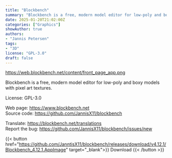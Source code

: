 ```yaml
---
title: "Blockbench"
summary: "Blockbench is a free, modern model editor for low-poly and boxy models with pixel art textures"
date: 2025-01-20T21:02:00Z
categories: ["Graphics"]
showAuthor: true
authors:
- "Jannis Petersen"
tags: 
- "3D"
license: "GPL-3.0"
draft: false
---
```


https://web.blockbench.net/content/front_page_app.png

Blockbench is a free, modern model editor for low-poly and boxy models with pixel art textures.

License: GPL-3.0

Web page: <https://www.blockbench.net>  
Source code: <https://github.com/JannisX11/blockbench>

Translate: <https://blockbench.net/translations>  
Report the bug: <https://github.com/JannisX11/blockbench/issues/new>  

{{< button href="https://github.com/JanntisX11/blockbench/releases/download/v4.12.1/Blockbench_4.12.1.AppImage" target="_blank">}}
Download
{{< /button >}}